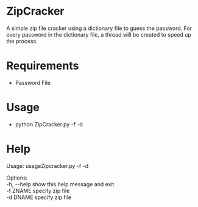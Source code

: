 # ZipCracker  
A simple zip file cracker using a dictionary file to guess the password. For every password in the dictionary file, a thread will be created to speed up the process.  

# Requirements
- Password File

# Usage
- python ZipCracker.py -f <zipfile> -d <dictionary>

# Help
Usage: usageZipcracker.py -f <zipfile> -d <dictionary>

Options:  
  -h, --help  show this help message and exit  
  -f ZNAME    specify zip file  
  -d DNAME    specify zip file  

